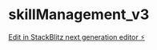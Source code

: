 # skillManagement_v3

[Edit in StackBlitz next generation editor ⚡️](https://stackblitz.com/~/github.com/adichourasiya/skillManagement_v3)